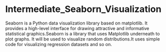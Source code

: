 # Intermediate_Seaborn_Visualization
Seaborn is a Python data visualization library based on matplotlib. It provides a high-level interface for drawing attractive and informative statistical graphics.Seaborn is a library that uses Matplotlib underneath to plot graphs. It will be used to visualize random distributions.It uses simple code for visualizing regression datasets and so on.
